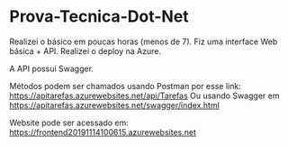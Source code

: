 # Prova-Tecnica-Dot-Net

Realizei o básico em poucas horas (menos de 7). Fiz uma interface Web básica + API.
Realizei o deploy na Azure.

A API possui Swagger.

Métodos podem ser chamados usando Postman por esse link:
https://apitarefas.azurewebsites.net/api/Tarefas
Ou usando Swagger em
https://apitarefas.azurewebsites.net/swagger/index.html


Website pode ser acessado em:
https://frontend20191114100615.azurewebsites.net

